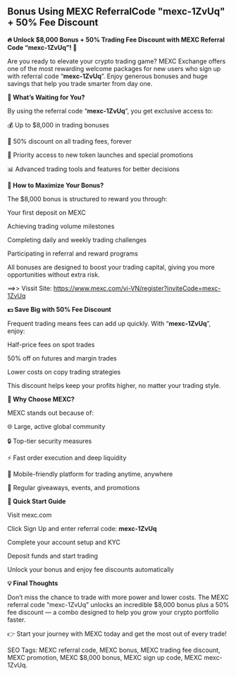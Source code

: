 ## Bonus Using MEXC ReferralCode "mexc-1ZvUq" + 50% Fee Discount

**🔥 Unlock $8,000 Bonus + 50% Trading Fee Discount with MEXC Referral Code “mexc-1ZvUq”! 💸**

Are you ready to elevate your crypto trading game? MEXC Exchange offers one of the most rewarding welcome packages for new users who sign up with referral code “**mexc-1ZvUq**”. Enjoy generous bonuses and huge savings that help you trade smarter from day one.

**🎁 What’s Waiting for You?**

By using the referral code “**mexc-1ZvUq**”, you get exclusive access to:

💰 Up to $8,000 in trading bonuses

🤑 50% discount on all trading fees, forever

🚀 Priority access to new token launches and special promotions

📊 Advanced trading tools and features for better decisions

**💸 How to Maximize Your Bonus?**

The $8,000 bonus is structured to reward you through:

Your first deposit on MEXC

Achieving trading volume milestones

Completing daily and weekly trading challenges

Participating in referral and reward programs

All bonuses are designed to boost your trading capital, giving you more opportunities without extra risk.

==>> Vissit Site: https://www.mexc.com/vi-VN/register?inviteCode=mexc-1ZvUq

**💵 Save Big with 50% Fee Discount**

Frequent trading means fees can add up quickly. With “**mexc-1ZvUq**”, enjoy:

Half-price fees on spot trades

50% off on futures and margin trades

Lower costs on copy trading strategies

This discount helps keep your profits higher, no matter your trading style.

**🌟 Why Choose MEXC?**

MEXC stands out because of:

🌐 Large, active global community

🔒 Top-tier security measures

⚡ Fast order execution and deep liquidity

📱 Mobile-friendly platform for trading anytime, anywhere

🎉 Regular giveaways, events, and promotions

**🚀 Quick Start Guide**

Visit mexc.com

Click Sign Up and enter referral code: **mexc-1ZvUq**

Complete your account setup and KYC

Deposit funds and start trading

Unlock your bonus and enjoy fee discounts automatically

**💡 Final Thoughts**

Don’t miss the chance to trade with more power and lower costs. The MEXC referral code “mexc-1ZvUq” unlocks an incredible $8,000 bonus plus a 50% fee discount — a combo designed to help you grow your crypto portfolio faster.

👉 Start your journey with MEXC today and get the most out of every trade!

SEO Tags: MEXC referral code, MEXC bonus, MEXC trading fee discount, MEXC promotion, MEXC $8,000 bonus, MEXC sign up code, MEXC mexc-1ZvUq.
